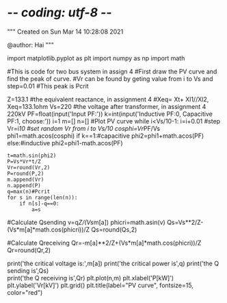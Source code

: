 # -*- coding: utf-8 -*-
"""
Created on Sun Mar 14 10:28:08 2021

@author: Hai
"""

import matplotlib.pyplot as plt
import numpy as np
import math

#This is code for two bus system in assign 4
#First draw the PV curve and find the peak of curve.
#Vr can be found by geting value from i to Vs and step=0.01
#This peak is Pcrit 


Z=133.1
#the equivalent reactance, in assignment 4 
#Xeq= Xt+ Xl1//Xl2, Xeq=133.1ohm
Vs=220
#the voltage after transformer, in assignment 4 220kV
PF=float(input('Input PF:'))
k=int(input('Inductive PF:0, Capacitive PF:1, choose:'))
i=1
m=[]
n=[]
#Plot PV curve
while i<Vs/10-1:
    i=i+0.01 #step
    Vr=i*10 #set random Vr from i to Vs/10
    cosphi=Vr*PF/Vs
    phi1=math.acos(cosphi)
    if k==1:#capacitive
     phi2=phi1+math.acos(PF)
    else:#inductive
     phi2=phi1-math.acos(PF)
     
    t=math.sin(phi2)
    P=Vs*Vr*t/Z
    Vr=round(Vr,2)
    P=round(P,2)
    m.append(Vr)
    n.append(P)
    q=max(n)#Pcrit
    for s in range(len(n)):
        if n[s]-q==0:
            a=s
    

#Calculate Qsending
v=q*Z/(Vs*m[a])
phicri=math.asin(v)
Qs=Vs**2/Z-(Vs*m[a]*math.cos(phicri))/Z
Qs=round(Qs,2)

#Calculate Qreceiving
Qr=-m[a]**2/Z+(Vs*m[a]*math.cos(phicri))/Z
Qr=round(Qr,2)

print('the critical voltage is:',m[a])
print('the critical power is',q) 
print('the Q sending is',Qs)  
print('the Q receiving is',Qr) 
plt.plot(n,m)
plt.xlabel('P[kW]')
plt.ylabel('Vr[kV]')
plt.grid()
plt.title(label="PV curve", fontsize=15, color="red")



 

    
    
    


